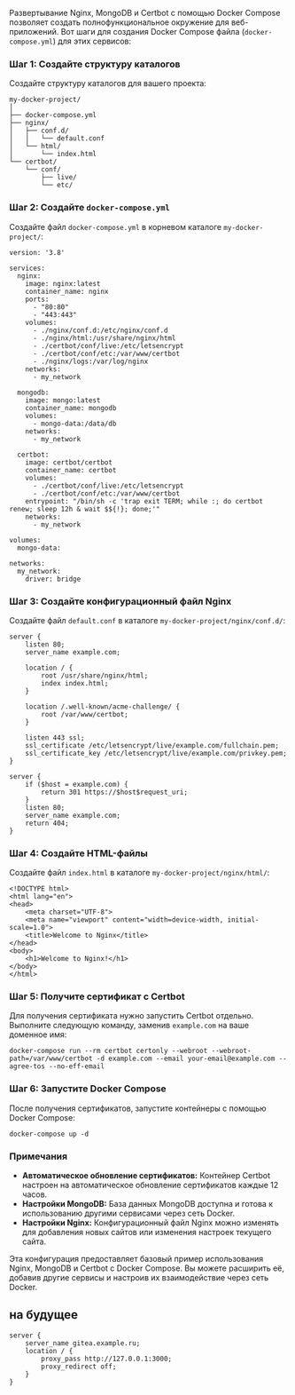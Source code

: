 Развертывание Nginx, MongoDB и Certbot с помощью Docker Compose позволяет создать полнофункциональное окружение для веб-приложений. Вот шаги для создания Docker Compose файла (`docker-compose.yml`) для этих сервисов:

### Шаг 1: Создайте структуру каталогов

Создайте структуру каталогов для вашего проекта:

```
my-docker-project/
│
├── docker-compose.yml
├── nginx/
│   ├── conf.d/
│   │   └── default.conf
│   └── html/
│       └── index.html
└── certbot/
    └── conf/
        ├── live/
        └── etc/
```
### Шаг 2: Создайте `docker-compose.yml`

Создайте файл `docker-compose.yml` в корневом каталоге `my-docker-project/`:

```
version: '3.8'

services:
  nginx:
    image: nginx:latest
    container_name: nginx
    ports:
      - "80:80"
      - "443:443"
    volumes:
      - ./nginx/conf.d:/etc/nginx/conf.d
      - ./nginx/html:/usr/share/nginx/html
      - ./certbot/conf/live:/etc/letsencrypt
      - ./certbot/conf/etc:/var/www/certbot
      - ./nginx/logs:/var/log/nginx
    networks:
      - my_network

  mongodb:
    image: mongo:latest
    container_name: mongodb
    volumes:
      - mongo-data:/data/db
    networks:
      - my_network

  certbot:
    image: certbot/certbot
    container_name: certbot
    volumes:
      - ./certbot/conf/live:/etc/letsencrypt
      - ./certbot/conf/etc:/var/www/certbot
    entrypoint: "/bin/sh -c 'trap exit TERM; while :; do certbot renew; sleep 12h & wait $${!}; done;'"
    networks:
      - my_network

volumes:
  mongo-data:

networks:
  my_network:
    driver: bridge

```
### Шаг 3: Создайте конфигурационный файл Nginx

Создайте файл `default.conf` в каталоге `my-docker-project/nginx/conf.d/`:
```
server {
    listen 80;
    server_name example.com;
    
    location / {
        root /usr/share/nginx/html;
        index index.html;
    }

    location /.well-known/acme-challenge/ {
        root /var/www/certbot;
    }

    listen 443 ssl;
    ssl_certificate /etc/letsencrypt/live/example.com/fullchain.pem;
    ssl_certificate_key /etc/letsencrypt/live/example.com/privkey.pem;
}

server {
    if ($host = example.com) {
        return 301 https://$host$request_uri;
    }
    listen 80;
    server_name example.com;
    return 404;
}

```
### Шаг 4: Создайте HTML-файлы

Создайте файл `index.html` в каталоге `my-docker-project/nginx/html/`:
```
<!DOCTYPE html>
<html lang="en">
<head>
    <meta charset="UTF-8">
    <meta name="viewport" content="width=device-width, initial-scale=1.0">
    <title>Welcome to Nginx</title>
</head>
<body>
    <h1>Welcome to Nginx!</h1>
</body>
</html>

```
### Шаг 5: Получите сертификат с Certbot

Для получения сертификата нужно запустить Certbot отдельно. Выполните следующую команду, заменив `example.com` на ваше доменное имя:

```
docker-compose run --rm certbot certonly --webroot --webroot-path=/var/www/certbot -d example.com --email your-email@example.com --agree-tos --no-eff-email

```
### Шаг 6: Запустите Docker Compose

После получения сертификатов, запустите контейнеры с помощью Docker Compose:
```
docker-compose up -d

```
### Примечания
- **Автоматическое обновление сертификатов:** Контейнер Certbot настроен на автоматическое обновление сертификатов каждые 12 часов.
- **Настройки MongoDB:** База данных MongoDB доступна и готова к использованию другими сервисами через сеть Docker.
- **Настройки Nginx:** Конфигурационный файл Nginx можно изменять для добавления новых сайтов или изменения настроек текущего сайта.

Эта конфигурация предоставляет базовый пример использования Nginx, MongoDB и Certbot с Docker Compose. Вы можете расширить её, добавив другие сервисы и настроив их взаимодействие через сеть Docker.
## на будущее
```nginx
server {
    server_name gitea.example.ru;
    location / {
        proxy_pass http://127.0.0.1:3000;
        proxy_redirect off;
    }
}
```

